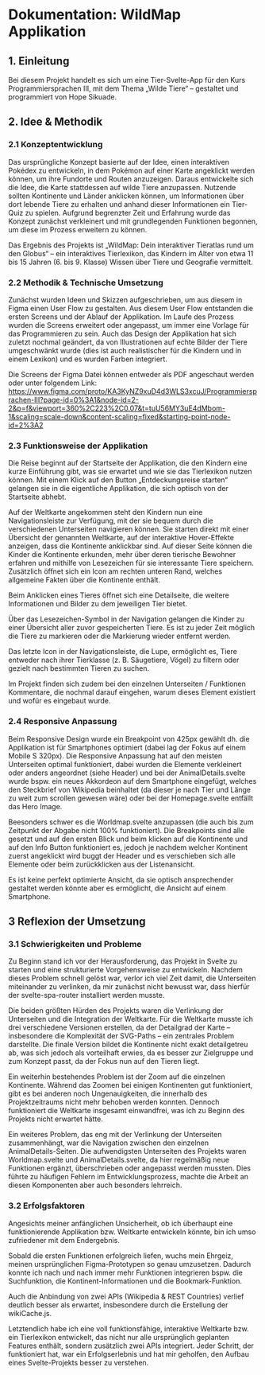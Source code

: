 # Dokumentation: WildMap Applikation

## 1. Einleitung

Bei diesem Projekt handelt es sich um eine Tier-Svelte-App für den Kurs Programmiersprachen III, mit dem Thema „Wilde Tiere“ – gestaltet und programmiert von Hope Sikuade.

## 2. Idee & Methodik

### 2.1 Konzeptentwicklung

Das ursprüngliche Konzept basierte auf der Idee, einen interaktiven Pokédex zu entwickeln, in dem Pokémon auf einer Karte angeklickt werden können, um ihre Fundorte und Routen anzuzeigen. Daraus entwickelte sich die Idee, die Karte stattdessen auf wilde Tiere anzupassen. Nutzende sollten Kontinente und Länder anklicken können, um Informationen über dort lebende Tiere zu erhalten und anhand dieser Informationen ein Tier-Quiz zu spielen.  Aufgrund begrenzter Zeit und Erfahrung wurde das Konzept zunächst verkleinert und mit grundlegenden Funktionen begonnen, um diese im Prozess erweitern zu können.

Das Ergebnis des Projekts ist „WildMap: Dein interaktiver Tieratlas rund um den Globus“ – ein interaktives Tierlexikon, das Kindern im Alter von etwa 11 bis 15 Jahren (6. bis 9. Klasse) Wissen über Tiere und Geografie vermittelt.

### 2.2 Methodik & Technische Umsetzung

Zunächst wurden Ideen und Skizzen aufgeschrieben, um aus diesem in Figma einen User Flow zu gestalten. Aus diesem User Flow entstanden die ersten Screens und der Ablauf der Applikation. Im Laufe des Prozess wurden die Screens erweitert oder angepasst, um immer eine Vorlage für das Programmieren zu sein. Auch das Design der Applikation hat sich zuletzt nochmal geändert, da von Illustrationen auf echte Bilder der Tiere umgeschwänkt wurde (dies ist auch realistischer für die Kindern und in einem Lexikon) und es wurden Farben integriert.

Die Screens der Figma Datei können entweder als PDF angeschaut werden oder unter folgendem Link: https://www.figma.com/proto/KA3KyNZ9xuD4d3WLS3xcuJ/Programmiersprachen-III?page-id=0%3A1&node-id=2-2&p=f&viewport=360%2C223%2C0.07&t=tuU56MY3uE4dMbom-1&scaling=scale-down&content-scaling=fixed&starting-point-node-id=2%3A2


### 2.3 Funktionsweise der Applikation

Die Reise beginnt auf der Startseite der Applikation, die den Kindern eine kurze Einführung gibt, was sie erwartet und wie sie das Tierlexikon nutzen können. Mit einem Klick auf den Button „Entdeckungsreise starten“ gelangen sie in die eigentliche Applikation, die sich optisch von der Startseite abhebt.

Auf der Weltkarte angekommen steht den Kindern nun eine Navigationsleiste zur Verfügung, mit der sie bequem durch die verschiedenen Unterseiten navigieren können. Sie starten direkt mit einer Übersicht der genannten Weltkarte, auf der interaktive Hover-Effekte anzeigen, dass die Kontinente anklickbar sind. Auf dieser Seite können die Kinder die Kontinente erkunden, mehr über deren tierische Bewohner erfahren und mithilfe von Lesezeichen für sie interessante Tiere speichern. Zusätzlich öffnet sich ein Icon am rechten unteren Rand, welches allgemeine Fakten über die Kontinente enthält.  

Beim Anklicken eines Tieres öffnet sich eine Detailseite, die weitere Informationen und Bilder zu dem jeweiligen Tier bietet.

Über das Lesezeichen-Symbol in der Navigation gelangen die Kinder zu einer Übersicht aller zuvor gespeicherten Tiere. Es ist zu jeder Zeit möglich die Tiere zu markieren oder die Markierung wieder entfernt werden.

Das letzte Icon in der Navigationsleiste, die Lupe, ermöglicht es, Tiere entweder nach ihrer Tierklasse (z. B. Säugetiere, Vögel) zu filtern oder gezielt nach bestimmten Tieren zu suchen.

Im Projekt finden sich zudem bei den einzelnen Unterseiten / Funktionen Kommentare, die nochmal darauf eingehen, warum dieses Element existiert und wofür es eingebaut wurde.

### 2.4 Responsive Anpassung

Beim Responsive Design wurde ein Breakpoint von 425px gewählt dh. die Applikation ist für Smartphones optimiert (dabei lag der Fokus auf einem Mobile S 320px). Die Responsive Anpassung hat auf den meisten Unterseiten optimal funktioniert, dabei wurden die Elemente verkleinert oder anders angeordnet (siehe Header) und bei der AnimalDetails.svelte wurde bspw. ein neues Akkordeon auf dem Smartphone eingefügt, welches den Steckbrief von Wikipedia beinhaltet (da dieser je nach Tier und Länge zu weit zum scrollen gewesen wäre) oder bei der Homepage.svelte entfällt das Hero Image.

Beesonders schwer es die Worldmap.svelte anzupassen (die auch bis zum Zeitpunkt der Abgabe nicht 100% funktioniert). Die Breakpoints sind alle gesetzt und auf den ersten Blick und beim klicken auf die Kontinente und auf den Info Button funktioniert es, jedoch je nachdem welcher Kontinent zuerst angeklickt wird buggt der Header und es verschieben sich alle Elemente oder beim zurückklicken aus der Listenansicht.

Es ist keine perfekt optimierte Ansicht, da sie optisch ansprechender gestaltet werden könnte aber es ermöglicht, die Ansicht auf einem Smartphone.

## 3 Reflexion der Umsetzung

### 3.1 Schwierigkeiten und Probleme

Zu Beginn stand ich vor der Herausforderung, das Projekt in Svelte zu starten und eine strukturierte Vorgehensweise zu entwickeln. Nachdem dieses Problem schnell gelöst war, verlor ich viel Zeit damit, die Unterseiten miteinander zu verlinken, da mir zunächst nicht bewusst war, dass hierfür der svelte-spa-router installiert werden musste.

Die beiden größten Hürden des Projekts waren die Verlinkung der Unterseiten und die Integration der Weltkarte. Für die Weltkarte musste ich drei verschiedene Versionen erstellen, da der Detailgrad der Karte – insbesondere die Komplexität der SVG-Paths – ein zentrales Problem darstellte. Die finale Version bildet die Kontinente nicht exakt detailgetreu ab, was sich jedoch als vorteilhaft erwies, da es besser zur Zielgruppe und zum Konzept passt, da der Fokus nun auf den Tieren liegt.

Ein weiterhin bestehendes Problem ist der Zoom auf die einzelnen Kontinente. Während das Zoomen bei einigen Kontinenten gut funktioniert, gibt es bei anderen noch Ungenauigkeiten, die innerhalb des Projektzeitraums nicht mehr behoben werden konnten. Dennoch funktioniert die Weltkarte insgesamt einwandfrei, was ich zu Beginn des Projekts nicht erwartet hätte.

Ein weiteres Problem, das eng mit der Verlinkung der Unterseiten zusammenhängt, war die Navigation zwischen den einzelnen AnimalDetails-Seiten. Die aufwendigsten Unterseiten des Projekts waren Worldmap.svelte und AnimalDetails.svelte, da hier regelmäßig neue Funktionen ergänzt, überschrieben oder angepasst werden mussten. Dies führte zu häufigen Fehlern im Entwicklungsprozess, machte die Arbeit an diesen Komponenten aber auch besonders lehrreich.


### 3.2 Erfolgsfaktoren

Angesichts meiner anfänglichen Unsicherheit, ob ich überhaupt eine funktionierende Applikation bzw. Weltkarte entwickeln könnte, bin ich umso zufriedener mit dem Endergebnis. 

Sobald die ersten Funktionen erfolgreich liefen, wuchs mein Ehrgeiz, meinen ursprünglichen Figma-Prototypen so genau umzusetzen. Dadurch konnte ich nach und nach immer mehr Funktionen integrieren bspw. die Suchfunktion, die Kontinent-Informationen und die Bookmark-Funktion.

Auch die Anbindung von zwei APIs (Wikipedia & REST Countries) verlief deutlich besser als erwartet, insbesondere durch die Erstellung der wikiCache.js.

Letztendlich habe ich eine voll funktionsfähige, interaktive Weltkarte bzw. ein Tierlexikon entwickelt, das nicht nur alle ursprünglich geplanten Features enthält, sondern zusätzlich zwei APIs integriert. Jeder Schritt, der funktioniert hat, war ein Erfolgserlebnis und hat mir geholfen, den Aufbau eines Svelte-Projekts besser zu verstehen.
